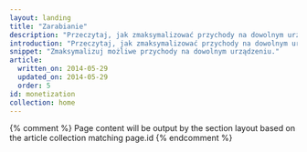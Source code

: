 ```yaml
---
layout: landing
title: "Zarabianie"
description: "Przeczytaj, jak zmaksymalizować przychody na dowolnym urządzeniu. Zadbaj o wygodę użytkowników i swoje zarobki."
introduction: "Przeczytaj, jak zmaksymalizować przychody na dowolnym urządzeniu. Zadbaj o wygodę użytkowników i swoje zarobki."
snippet: "Zmaksymalizuj możliwe przychody na dowolnym urządzeniu."
article:
  written_on: 2014-05-29
  updated_on: 2014-05-29
  order: 5
id: monetization
collection: home
---
```


{% comment %}
Page content will be output by the section layout based on the article collection matching page.id
{% endcomment %}


